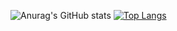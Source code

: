 ![Anurag's GitHub stats](https://github-readme-stats.vercel.app/api?username=Snarci&count_private=true&show_icons=true&theme=radical)
[![Top Langs](https://github-readme-stats.vercel.app/api/top-langs/?username=Snarci&count_private=true)](https://github.com/anuraghazra/github-readme-stats)

